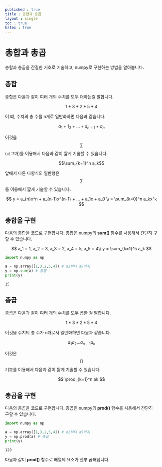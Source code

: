 ```yaml
---
published : true 
title : 총합과 총곱  
layout : single 
toc : true 
katex : True 
---
```

# 총합과 총곱

총합과 총곱을 간결한 기호로 기술하고, numpy로 구현하는 방법을 알아봅니다.

## 총합

총합은 다음과 같이 여러 개의 수치를 모두 더하는걸 말합니다.

$$
1+3+2+5+4
$$

이 떄, 수치의 총 수를 n개로 일반화하면 다음과 같습니다.

$$
a_1+1_2+ ... +a_{n-1}+a_n 
$$

이것을 $$\sum$$(시그마)를 이용해서 다음과 같이 짧게 기술할 수 있습니다.

$$\sum_{k=1}^n a_k$$

앞에서 다룬 다항식의 일반형은 $$\sum$$를 이용해서 짧게 기술할 수 있습니다.

$$
y = a_{n}x^n + a_{n-1}x^{n-1} + ... + a_1x + a_0  \\ = \sum_{k=0}^n a_kx^k
$$

## 총합을 구현

다음의 총합을 코드로 구현합니다. 총합은 numpy의 **sum()** 함수를 사용해서 간단히 구할 수 있습니다.

$$
a_1 = 1, a_2 = 3, a_3 = 2, a_4 = 5, a_5 = 4\\
y = \sum_{k=1}^5 a_k
$$


```python
import numpy as np

a = np.array([1,3,2,5,4]) # a1부터 a5까지
y = np.sum(a) # 총합
print(y)
```

    15


## 총곱

총곱은 다음과 같이 여러 개의 수치를 모두 곱한 걸 말합니다.

$$
 1 * 3 * 2 * 5 * 4
$$

이것을 수치의 총 수가 n개로서 일반화하면 다음과 같습니다.

$$
a_1a_2...a_{n-1}a_n
$$

이것은 $$\prod$$기호를 이용해서 다음과 같이 짧게 기술할 수 있습니다.

$$
\prod_{k=1}^n ak
$$

## 총곱을 구현

다음의 총곱을 코드로 구현합니다. 총곱은 numpy의 **prod()** 함수를 사용해서 간단히 구할 수 있습니다.


```python
import numpy as np

a = np.array([1,3,2,5,4]) # a1부터 a5까지
y = np.prod(a) # 총곱
print(y)
```

    120


다음과 같이 **prod()** 함수로 배열의 요소가 전부 곱해집니다.
